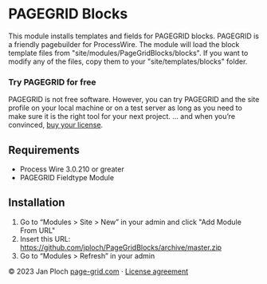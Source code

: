 # PAGEGRID Blocks
This module installs templates and fields for PAGEGRID blocks. PAGEGRID is a friendly pagebuilder for ProcessWire.
The module will load the block template files from "site/modules/PageGridBlocks/blocks". If you want to modify any of the files, copy them to your
"site/templates/blocks" folder.

### Try PAGEGRID for free  
PAGEGRID is not free software. However, you can try PAGEGRID and the site profile on your local machine or on a test server as long as you need to make sure it is the right tool for your next project. … and when you’re convinced, [buy your license](https://page-grid.com/buy).

## Requirements
- Process Wire 3.0.210 or greater
- PAGEGRID Fieldtype Module

## Installation

1. Go to “Modules > Site > New” in your admin and click "Add Module From URL"
2. Insert this URL: https://github.com/jploch/PageGridBlocks/archive/master.zip
3. Go to “Modules > Refresh” in your admin

© 2023 Jan Ploch
[page-grid.com](https://page-grid.com) · [License agreement](https://github.com/jploch/PageGrid/blob/main/LICENSE.md)
